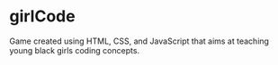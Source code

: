 # girlCode
Game created using HTML, CSS, and JavaScript that aims at teaching young black girls coding concepts.
